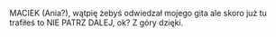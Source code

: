 MACIEK (Ania?), wątpię żebyś odwiedzał mojego gita ale skoro już tu trafiłeś to NIE PATRZ DALEJ, ok? Z góry dzięki.
